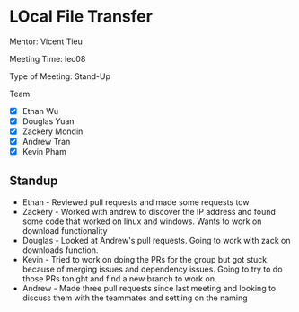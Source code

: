 # LOcal File Transfer #

Mentor: Vicent Tieu

Meeting Time: lec08

Type of Meeting: Stand-Up

Team: 
- [x] Ethan Wu
- [x] Douglas Yuan 
- [x] Zackery Mondin
- [x] Andrew Tran 
- [x] Kevin Pham

## Standup ##
- Ethan - Reviewed pull requests and made some requests tow
- Zackery - Worked with andrew to discover the IP address and found some code that worked on linux and windows. Wants to work on download functionality
- Douglas - Looked at Andrew's pull requests. Going to work with zack on downloads function.
- Kevin - Tried to work on doing the PRs for the group but got stuck because of merging issues and dependency issues. Going to try to do those PRs tonight and find a new branch to work on.
- Andrew - Made three pull requests since last meeting and looking to discuss them with the teammates and settling on the naming
